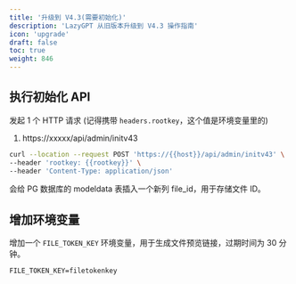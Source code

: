 ```yaml
---
title: '升级到 V4.3(需要初始化)'
description: 'LazyGPT 从旧版本升级到 V4.3 操作指南'
icon: 'upgrade'
draft: false
toc: true
weight: 846
---
```


## 执行初始化 API

发起 1 个 HTTP 请求 (记得携带 `headers.rootkey`，这个值是环境变量里的)

1. https://xxxxx/api/admin/initv43

```bash
curl --location --request POST 'https://{{host}}/api/admin/initv43' \
--header 'rootkey: {{rootkey}}' \
--header 'Content-Type: application/json'
```

会给 PG 数据库的 modeldata 表插入一个新列 file_id，用于存储文件 ID。

## 增加环境变量

增加一个 `FILE_TOKEN_KEY` 环境变量，用于生成文件预览链接，过期时间为 30 分钟。

```
FILE_TOKEN_KEY=filetokenkey
```
